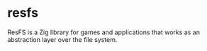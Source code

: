 # resfs

ResFS is a Zig library for games and applications that works as an abstraction
layer over the file system.
